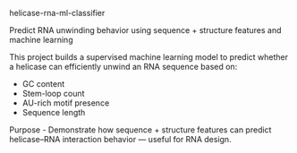 helicase-rna-ml-classifier

Predict RNA unwinding behavior using sequence + structure features and machine learning

This project builds a supervised machine learning model to predict whether a helicase can efficiently unwind an RNA sequence based on:

- GC content
- Stem-loop count
- AU-rich motif presence
- Sequence length

Purpose - Demonstrate how sequence + structure features can predict helicase–RNA interaction behavior — useful for RNA design.
